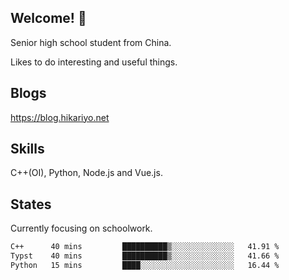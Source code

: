 ## Welcome! 👋

Senior high school student from China.

Likes to do interesting and useful things.

## Blogs

https://blog.hikariyo.net

## Skills

C++(OI), Python, Node.js and Vue.js.

## States

Currently focusing on schoolwork.

<!--START_SECTION:waka-->

```txt
C++      40 mins         ██████████▒░░░░░░░░░░░░░░   41.91 %
Typst    40 mins         ██████████▒░░░░░░░░░░░░░░   41.66 %
Python   15 mins         ████░░░░░░░░░░░░░░░░░░░░░   16.44 %
```

<!--END_SECTION:waka-->

